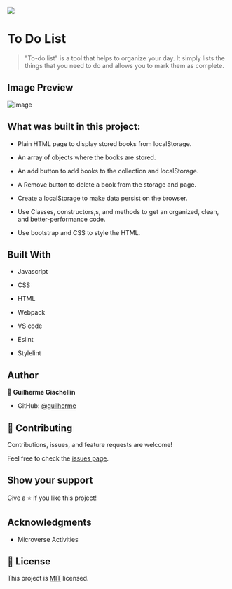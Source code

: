 ![](https://img.shields.io/badge/Microverse-blueviolet)

# To Do List

> "To-do list" is a tool that helps to organize your day. It simply lists the things that you need to do and allows you to mark them as complete.

## Image Preview
![image](https://user-images.githubusercontent.com/81584449/125695914-8999bca3-2cc6-49bc-97d3-04b5d95bb285.png)

<!-- //##  Live Demo
[Demo](https://guilhermegiachellin.github.io/To-Do-List/)-->

## What was built in this project:

- Plain HTML page to display stored books from localStorage.

- An array of objects where the books are stored.

- An add button to add books to the collection and localStorage.

- A Remove button to delete a book from the storage and page.

- Create a localStorage to make data persist on the browser.

- Use Classes, constructors,s, and methods to get an organized, clean, and better-performance code.

- Use bootstrap and CSS to style the HTML.


## Built With

- Javascript

- CSS

- HTML

- Webpack

- VS code

- Eslint

- Stylelint

## Author

👤 **Guilherme Giachellin**

- GitHub: [@guilherme](https://github.com/GuilhermeGiachellin)

## 🤝 Contributing

Contributions, issues, and feature requests are welcome!

Feel free to check the [issues page](https://github.com/GuilhermeGiachellin/To-Do-List/issues).


## Show your support

Give a ⭐️ if you like this project!


## Acknowledgments

- Microverse Activities


## 📝 License

This project is [MIT](https://github.com/GuilhermeGiachellin/To-Do-List/blob/main/LICENSE) licensed.

